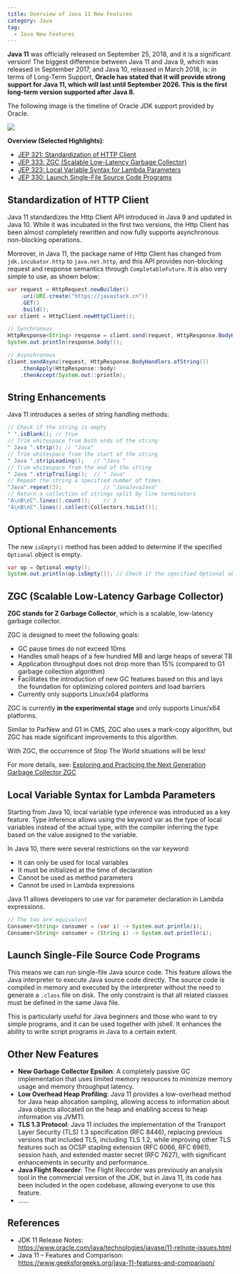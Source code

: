 ```yaml
---
title: Overview of Java 11 New Features
category: Java
tag:
  - Java New Features
---
```


**Java 11** was officially released on September 25, 2018, and it is a significant version! The biggest difference between Java 11 and Java 9, which was released in September 2017, and Java 10, released in March 2018, is: in terms of Long-Term Support, **Oracle has stated that it will provide strong support for Java 11, which will last until September 2026. This is the first long-term version supported after Java 8.**

The following image is the timeline of Oracle JDK support provided by Oracle.

![](https://oss.javaguide.cn/github/javaguide/java/new-features/4c1611fad59449edbbd6e233690e9fa7.png)

**Overview (Selected Highlights)**:

- [JEP 321: Standardization of HTTP Client](https://openjdk.java.net/jeps/321)
- [JEP 333: ZGC (Scalable Low-Latency Garbage Collector)](https://openjdk.java.net/jeps/333)
- [JEP 323: Local Variable Syntax for Lambda Parameters](https://openjdk.java.net/jeps/323)
- [JEP 330: Launch Single-File Source Code Programs](https://openjdk.java.net/jeps/330)

## Standardization of HTTP Client

Java 11 standardizes the Http Client API introduced in Java 9 and updated in Java 10. While it was incubated in the first two versions, the Http Client has been almost completely rewritten and now fully supports asynchronous non-blocking operations.

Moreover, in Java 11, the package name of Http Client has changed from `jdk.incubator.http` to `java.net.http`, and this API provides non-blocking request and response semantics through `CompletableFuture`. It is also very simple to use, as shown below:

```java
var request = HttpRequest.newBuilder()
    .uri(URI.create("https://javastack.cn"))
    .GET()
    .build();
var client = HttpClient.newHttpClient();

// Synchronous
HttpResponse<String> response = client.send(request, HttpResponse.BodyHandlers.ofString());
System.out.println(response.body());

// Asynchronous
client.sendAsync(request, HttpResponse.BodyHandlers.ofString())
    .thenApply(HttpResponse::body)
    .thenAccept(System.out::println);
```

## String Enhancements

Java 11 introduces a series of string handling methods:

```java
// Check if the string is empty
" ".isBlank(); // true
// Trim whitespace from both ends of the string
" Java ".strip(); // "Java"
// Trim whitespace from the start of the string
" Java ".stripLeading();   // "Java "
// Trim whitespace from the end of the string
" Java ".stripTrailing();  // " Java"
// Repeat the string a specified number of times
"Java".repeat(3);             // "JavaJavaJava"
// Return a collection of strings split by line terminators
"A\nB\nC".lines().count();    // 3
"A\nB\nC".lines().collect(Collectors.toList());
```

## Optional Enhancements

The new `isEmpty()` method has been added to determine if the specified `Optional` object is empty.

```java
var op = Optional.empty();
System.out.println(op.isEmpty()); // Check if the specified Optional object is empty
```

## ZGC (Scalable Low-Latency Garbage Collector)

**ZGC stands for Z Garbage Collector**, which is a scalable, low-latency garbage collector.

ZGC is designed to meet the following goals:

- GC pause times do not exceed 10ms
- Handles small heaps of a few hundred MB and large heaps of several TB
- Application throughput does not drop more than 15% (compared to G1 garbage collection algorithm)
- Facilitates the introduction of new GC features based on this and lays the foundation for optimizing colored pointers and load barriers
- Currently only supports Linux/x64 platforms

ZGC is currently **in the experimental stage** and only supports Linux/x64 platforms.

Similar to ParNew and G1 in CMS, ZGC also uses a mark-copy algorithm, but ZGC has made significant improvements to this algorithm.

With ZGC, the occurrence of Stop The World situations will be less!

For more details, see: [Exploring and Practicing the Next Generation Garbage Collector ZGC](https://tech.meituan.com/2020/08/06/new-zgc-practice-in-meituan.html)

## Local Variable Syntax for Lambda Parameters

Starting from Java 10, local variable type inference was introduced as a key feature. Type inference allows using the keyword var as the type of local variables instead of the actual type, with the compiler inferring the type based on the value assigned to the variable.

In Java 10, there were several restrictions on the var keyword:

- It can only be used for local variables
- It must be initialized at the time of declaration
- Cannot be used as method parameters
- Cannot be used in Lambda expressions

Java 11 allows developers to use var for parameter declaration in Lambda expressions.

```java
// The two are equivalent
Consumer<String> consumer = (var i) -> System.out.println(i);
Consumer<String> consumer = (String i) -> System.out.println(i);
```

## Launch Single-File Source Code Programs

This means we can run single-file Java source code. This feature allows the Java interpreter to execute Java source code directly. The source code is compiled in memory and executed by the interpreter without the need to generate a `.class` file on disk. The only constraint is that all related classes must be defined in the same Java file.

This is particularly useful for Java beginners and those who want to try simple programs, and it can be used together with jshell. It enhances the ability to write script programs in Java to a certain extent.

## Other New Features

- **New Garbage Collector Epsilon**: A completely passive GC implementation that uses limited memory resources to minimize memory usage and memory throughput latency.
- **Low Overhead Heap Profiling**: Java 11 provides a low-overhead method for Java heap allocation sampling, allowing access to information about Java objects allocated on the heap and enabling access to heap information via JVMTI.
- **TLS 1.3 Protocol**: Java 11 includes the implementation of the Transport Layer Security (TLS) 1.3 specification (RFC 8446), replacing previous versions that included TLS, including TLS 1.2, while improving other TLS features such as OCSP stapling extension (RFC 6066, RFC 6961), session hash, and extended master secret (RFC 7627), with significant enhancements in security and performance.
- **Java Flight Recorder**: The Flight Recorder was previously an analysis tool in the commercial version of the JDK, but in Java 11, its code has been included in the open codebase, allowing everyone to use this feature.
- ……

## References

- JDK 11 Release Notes: <https://www.oracle.com/java/technologies/javase/11-relnote-issues.html>
- Java 11 – Features and Comparison: <https://www.geeksforgeeks.org/java-11-features-and-comparison/>

<!-- @include: @article-footer.snippet.md -->
